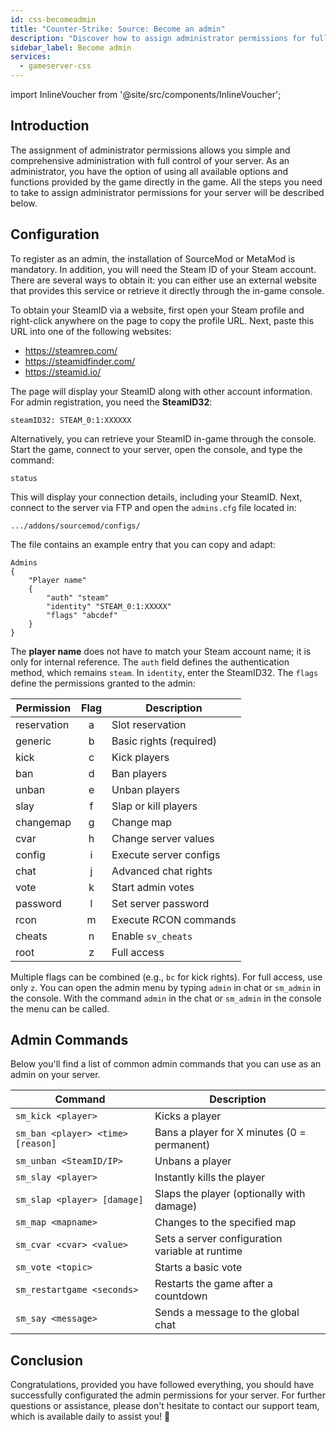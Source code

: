 ```yaml
---
id: css-becomeadmin
title: "Counter-Strike: Source: Become an admin"
description: "Discover how to assign administrator permissions for full server control and manage game functions effectively → Learn more now"
sidebar_label: Become admin
services:
  - gameserver-css
---
```


import InlineVoucher from '@site/src/components/InlineVoucher';



## Introduction

The assignment of administrator permissions allows you simple and comprehensive administration with full control of your server. As an administrator, you have the option of using all available options and functions provided by the game directly in the game. All the steps you need to take to assign administrator permissions for your server will be described below.

<InlineVoucher />



## Configuration

To register as an admin, the installation of SourceMod or MetaMod is mandatory. In addition, you will need the Steam ID of your Steam account. There are several ways to obtain it: you can either use an external website that provides this service or retrieve it directly through the in-game console.


To obtain your SteamID via a website, first open your Steam profile and right-click anywhere on the page to copy the profile URL. Next, paste this URL into one of the following websites:

- https://steamrep.com/
- https://steamidfinder.com/
- https://steamid.io/

The page will display your SteamID along with other account information. For admin registration, you need the **SteamID32**:

```
steamID32: STEAM_0:1:XXXXXX
```

Alternatively, you can retrieve your SteamID in-game through the console. Start the game, connect to your server, open the console, and type the command:

```
status
```

This will display your connection details, including your SteamID. Next, connect to the server via FTP and open the `admins.cfg` file located in:

```
.../addons/sourcemod/configs/
```

The file contains an example entry that you can copy and adapt:

```
Admins
{
	"Player name"
	{
		"auth" "steam"
		"identity" "STEAM_0:1:XXXXX"
		"flags" "abcdef"
	}
}
```

The **player name** does not have to match your Steam account name; it is only for internal reference. The `auth` field defines the authentication method, which remains `steam`. In `identity`, enter the SteamID32. The `flags` define the permissions granted to the admin:

| Permission  | Flag | Description |
|-------------|:----:|-------------|
| reservation | a    | Slot reservation |
| generic     | b    | Basic rights (required) |
| kick        | c    | Kick players |
| ban         | d    | Ban players |
| unban       | e    | Unban players |
| slay        | f    | Slap or kill players |
| changemap   | g    | Change map |
| cvar        | h    | Change server values |
| config      | i    | Execute server configs |
| chat        | j    | Advanced chat rights |
| vote        | k    | Start admin votes |
| password    | l    | Set server password |
| rcon        | m    | Execute RCON commands |
| cheats      | n    | Enable `sv_cheats` |
| root        | z    | Full access |

Multiple flags can be combined (e.g., `bc` for kick rights). For full access, use only `z`. You can open the admin menu by typing `admin` in chat or `sm_admin` in the console. With the command `admin` in the chat or `sm_admin` in the console the menu can be called.



## Admin Commands

Below you'll find a list of common admin commands that you can use as an admin on your server.

| Command                           | Description                                     |
| --------------------------------- | ----------------------------------------------- |
| `sm_kick <player>`                | Kicks a player                                  |
| `sm_ban <player> <time> [reason]` | Bans a player for X minutes (0 = permanent)     |
| `sm_unban <SteamID/IP>`           | Unbans a player                                 |
| `sm_slay <player>`                | Instantly kills the player                      |
| `sm_slap <player> [damage]`       | Slaps the player (optionally with damage)       |
| `sm_map <mapname>`                | Changes to the specified map                    |
| `sm_cvar <cvar> <value>`          | Sets a server configuration variable at runtime |
| `sm_vote <topic>`                 | Starts a basic vote                             |
| `sm_restartgame <seconds>`        | Restarts the game after a countdown             |
| `sm_say <message>`                | Sends a message to the global chat              |



## Conclusion

Congratulations, provided you have followed everything, you should have successfully configurated the admin permissions for your server. For further questions or assistance, please don't hesitate to contact our support team, which is available daily to assist you! 🙂

<InlineVoucher />
